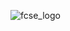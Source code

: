 ![fcse_logo](https://github.com/BeratAhmetaj/Museudonia/blob/main/Gif%20Animations/Logo_FINKI_UKIM_EN/Logo_FINKI_UKIM_EN_00000.png)
